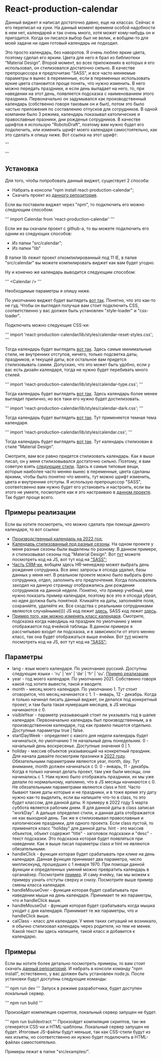 # React-production-calendar

Данный виджет я написал достаточно давно, еще на классах. Сейчас я его переписал на хуки. На данный момент времени особой надобности в нем нет, календарей и так очень много, хотя может кому-нибудь он и пригодится. Когда он писался выбор был не велик, и вобщем-то для моей задачи ни один готовый календарь не подходил.

Это просто календарь, без наворотов. Я очень люблю яркие цвета, поэтому сделал его ярким. Цвета для него я брал из библиотеки "Material Design". Второй момент, во всех приложениях в которых я его использовал, он стилизовался достаточно сильно. В качестве препроцессора я предпочитаю "SASS", и все часто меняемые параметры я вынес в переменные, если в переменных использовать яркие цвета становится проще понять, что нужно изменить. В него можно передать праздники, и если день выпадает на него, то, при наведении на этот день, появляется подсказка с наименованием этого праздника. Первоначально он задумывался как производственный календарь (собственно говоря таковым он и был), потом это было частью приложения по составлению отпусков для сотрудников. В одной компании было 3 режима, календарь показывал католические и православные празники, дни рожденья сотрудников. В качестве шрифтов я использую "RobotoDraft", поэтому вам нужно будет его подключить, или изменить шрифт моего календаря самостоятельно, как это сделать я опишу ниже. Вот ссылка на этот шрифт:

'''
<link rel="stylesheet" href='https://fonts.googleapis.com/css?family=RobotoDraft:400,500|Material+Icons'\>
'''

## Установка

Для того, чтобы попробовать данный виджет, существует 2 способа:

- Набрать в консоли "npm install react-production-calendar";
- Скачать проект из [данного репозитория](https://github.com/maksimkaJCHK/react-production-calendar).

Если вы поставили виджет через "npm", то подключить его можно следующим способом:

'''
import Calendar from 'react-production-calendar'
'''

Если же вы скачали проект с github-а, то вы можете подключить его одним из следующих способов:

- Из папки "src/calendar";
- Из папки "lib"

В папке lib лежит проект откомпилированный под 11 IE, в папке "src/calendar" вы можете компилировать виджет как вам будет угодно.

Ну и конечно же календарь выводится следующим способом:

'''
<Calendar \/>
'''

Необходимые параметры я опишу ниже.

По умолчанию виджет будет выглядеть [вот так](http://sass-lessons.ru/calendar/calendar-without-style.html). Понятно, что это как-то не гуд. Чтобы он выглядел получше вам стоит подключить CSS, соответственно у вас должен быть установлен "style-loader" и "css-loader". 

Подключить можно следующие CSS-ки:

'''
import 'react-production-calendar/lib/styles/calendar-reset-styles.css';
'''

Тогда календарь будет выглядеть [вот так](http://sass-lessons.ru/calendar/calendar-reset.html). Здесь самые минимальные стили, не внутренних отступов, ничего, только подсветка даты, праздников, и текущей даты, все остальное вам придется стилизовывать самим. Допускаю, что это может быть удобно, если у вас есть дизайн календаря, тогда не нужно будет перебивать много стилей.

'''
import 'react-production-calendar/lib/styles/calendar-type.css';
'''

Тогда календарь будет выглядеть [вот так](http://sass-lessons.ru/calendar/calendar-type.html). Здесь календарь более менее выглядит прилично, но все таки его нужно будет достилизовать.

'''
import 'react-production-calendar/lib/styles/calendar-dark.css';
'''

Тогда календарь будет выглядеть [вот так](http://sass-lessons.ru/calendar/calendar-dark.html). Тут применяется темная тема календаря.

'''
import 'react-production-calendar/lib/styles/calendar.css';
'''

Тогда календарь будет выглядеть [вот так](http://sass-lessons.ru/calendar/index.html). Тут календарь стилизован в стиле "Material Design".

Смотрите, вам все равно придется стилизовать календарь. Как я выше писал, он у меня стилизовывался достаточно сильно. Поэтому, я вам советую взять [следующие стили](https://github.com/maksimkaJCHK/react-production-calendar/blob/main/src/calendar/styles/calendar.scss ). Здесь я самые типовые вещи, которые наиболее часто меняю вынес в переменные, цвета сделаны яркими, чтобы было понятно что менять, тут можно шрифт изменить, цвета и внутренние отступы. Я использую препроцессор "SASS", соответсвенно вам нужно будет его установить и настроить, если вы этого не умеете, посмотрите как я это настраиваю в [данном проекте](https://github.com/maksimkaJCHK/react-production-calendar). Так будет проще всего.

## Примеры реализации

Если вы хотите посмотреть, что можно сделать при помощи данного календаря, то вот ссылки:

- [Производственный календарь на 2022 год](http://sass-lessons.ru/calendar/production-calendar.html);
- [Календарь стилизованный под разные сезоны](http://sass-lessons.ru/calendar/seasons.html). На одном проекте у меня разные сезоны были выделены по разному. В данном примере, я стилизовывал сезоны под "Material Design". Вот [тут](https://github.com/maksimkaJCHK/react-production-calendar/blob/main/src/examples/seasons.js) можете посмотреть код на JS, вот тут код на ["SASS"](https://github.com/maksimkaJCHK/react-production-calendar/blob/main/src/examples/pages/seasons.scss);
- [Часть CRM-ки](http://sass-lessons.ru/calendar/birthday-schedule.html), вобщем здесь HR-менеджер может выбрать день рождения сотрудника. Все аякс запросы я отсюда удалил, базы данных у меня нет. В реальном проекте можно было выбрать фото сотрудника, отдел, заполнить его предпочтения. Когда пользователь заходил на данную страницу отображались дни рождения сотрудников на данной неделе. Понятно, что пример учебный, мне нужно показать пример календаря, поэтому все это я отсюда убрал, но идея должна быть понятной. Кликайте на даты, заполняйте поля, сохраняйте, удаляйте их. Все сходства с реальными сотрудниками являются случайными)))) JS код лежит [здесь](https://github.com/maksimkaJCHK/react-production-calendar/blob/main/src/examples/birthday_schedule.js), SASS код лежит [здесь](https://github.com/maksimkaJCHK/react-production-calendar/blob/main/src/examples/pages/birthdays.scss).
- [Пример того, как можно изменять класс календаря](http://sass-lessons.ru/calendar/calendar-change-class.html). Смотрите, подсказка когда наводишь на праздник по умолчанию у меня отображается под ячейкой таблицы. В данном примере я рассчитываю входит ли подсказка, и в зависимости от этого меняю класс, так она будет отображаться выше ячейки. Вот [тут](https://github.com/maksimkaJCHK/react-production-calendar/blob/main/src/examples/calendar_change_class.js) можете посмотреть код на JS, вот тут код на ["SASS"](https://github.com/maksimkaJCHK/react-production-calendar/blob/main/src/examples/pages/calendarChangeClass.scss);

## Параметры

- lang - язык моего календаря. По умолчанию русский. Доступны следующие языки - 'ru' | 'en' | 'de' | 'fr' | 'su'. [Пример реализации](http://sass-lessons.ru/calendar/calendar-localization.html).
- year - год моего календаря. По умолчанию 2021. Собственно говоря какой год хотите вывести, такой и вводите.
- month - месяц моего календаря. По умолчанию 1. Тут стоит оговорится, что месяц начинается с 1. 1 - январь, 12 - декабрь. Когда я только начинал писать данный виджет, он делался под конкретный проект, и там была такая нумерация месяцев, в JS месяцы начинаются с 0.
- visibleYear - параметр указывающий стоит ли указывать год в шапке календаря. Первоначально календарь был производственным, а в производственном календаре, год как правило пишется отдельно. Доступные параметры true | false.
- startDayWeek - определяет с какого дня недели календарь будет начинаться, по умолчанию 1 те начальный день понедельник. 0 - начальный день воскресенье. Доступные значения 0 | 1.
- holiday -  массив объектов указывающий на конкретный праздник. Для начала давайте посмотрим празники в [2022 году](https://github.com/maksimkaJCHK/react-production-calendar/blob/main/src/holidays/holiday.js). Обязательными параметрами являются year, month, day. Тут внимание, month должен начинаться с 0. 0 - январь, 11 - декабрь. Когда я только начинал делать проект, там уже были месяцы, они начинались с 1. Нам нужно было отображать праздники, их мы уже делали по нормальному, напомню, что в JS месяцы начинаются с 0. Не обязательными параметрами  являются class и hint. Часто бывают такие даты которые и не праздники, и в тоже время эту дату нужно как-то выделить, если вы напишите что-то в class, то это будет классом, для данной даты. К примеру в 2022 году 5 марта суббота является рабочим днем. Я для данной даты в class записал "workDay". А дальше определил стили, и данная дата отображается не как выходной день. Так же я стилизовывал православные и католические праздники, для одного проекта. Если  class пустой, то применится класс "holiday" для данной даты. hint - это массив объектов, объект содержит "title" - заголовок подсказки и "desc" - текст подсказки. Это подсказка которая будет появляться при наведении. Как я выше писал параметры class и hint не являются обязательными.
- handleClick - функция которая будет срабатывать при клике на день календаря. Данная функция принимает два параметра, число миллисекунд, прошедших с 1 января 1970. При помощи данной функции и определенных умений можно превратить календарь в органайзер. Посмотрите [пример](http://sass-lessons.ru/calendar/birthday-schedule.html). И саму ячейку, так мы можем к примеру узнать отступы сверху и снизу. Посмотрите выше пример смены класса календаря.
- handleMouseOver - функция которая будет срабатывать при наведении мыши на день календаря. Принимает те же параметры, что и handleClick выше.
- handleMouseOut - функция которая будет срабатывать когда мышка уходит с дня календаря. Принимает те же параметры, что и handleClick выше.
- calClass - класс для календаря. У меня таких ситуаций не возникало, я обычно стилизовал календарь через родителя, но тем не менее. Какой текст вы здесь напишите, такой класс и добавится к календарю.

## Примеры

Если вы хотите более детально посмотреть примеры, то вам стоит скачать [данный репозиторий](https://github.com/maksimkaJCHK/react-production-calendar). И набрать в консоли команду "npm install", естественно, у вас должен быть установлен node.js. После установки будут доступны следующие команды:

'''
npm run dev
'''
Запуск в режиме разработчика, будет доступен локальный сервер.

'''
npm run build
'''

Произойдет компиляция скриптов, локальный сервер запущен не будет.

'''
npm run buildextract
'''
Произойдет компиляция скриптов, так-же сгенерятся CSS-ки и HTML-шаблоны. Локальный сервер запущен не будет. Итоговые JS-файлы будут меньше, так как CSS-стили будут из них изъяты, но соответственно их нужно будет подключить в HTML-файлах самостоятельно.

Примеры лежат в папке "src/examples/".